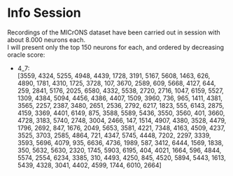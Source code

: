 # Info Session

Recordings of the MICrONS dataset have been carried out in session with about 8.000 neurons each.   
I will present only the top 150 neurons for each, and ordered by decreasing oracle score:

- 4_7:   
[3559, 4324, 5255, 4948, 4439, 1728, 3191, 5167, 5608, 1463, 626, 4890, 1781, 4310, 1725, 3728, 107, 3670, 2589, 609, 5668, 4127, 644, 259, 2841, 5176, 2025, 6580, 4332, 5538, 2720, 2716, 1047, 6159, 5527, 1309, 4384, 5094, 4456, 4386, 4407, 1509, 3960, 736, 965, 1411, 4381, 3565, 2257, 2387, 3480, 2651, 2536, 2792, 6217, 1823, 555, 6143, 2875, 4159, 3369, 4401, 6149, 875, 3588, 5589, 5436, 3550, 3560, 401, 3660, 4728, 3183, 5740, 2748, 3004, 2466, 147, 1514, 4907, 4380, 3528, 4479, 1796, 2692, 847, 1676, 2049, 5653, 3581, 4221, 7348, 4163, 4509, 4237, 3525, 3703, 2585, 4864, 721, 4347, 5745, 4448, 7202, 2297, 3339, 3593, 5696, 4079, 935, 6636, 4736, 1989, 587, 3412, 6444, 1569, 1838, 350, 5632, 5630, 2320, 1745, 5903, 6195, 404, 4021, 1664, 596, 4844, 5574, 2554, 6234, 3385, 310, 4493, 4250, 845, 4520, 5894, 5443, 1613, 5439, 4328, 3041, 4402, 4599, 1744, 6010, 2664]
